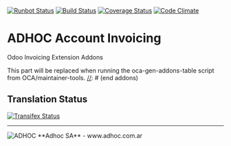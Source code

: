 [![Runbot Status](http://runbot.adhoc.com.ar/runbot/badge/flat/4/8.0.svg)](http://runbot.adhoc.com.ar/runbot/repo/github-com-ingadhoc-account-invoicing-4)
[![Build Status](https://travis-ci.org/ingadhoc/account-invoicing.svg?branch=8.0)](https://travis-ci.org/ingadhoc/account-invoicing)
[![Coverage Status](https://coveralls.io/repos/ingadhoc/account-invoicing/badge.png?branch=8.0)](https://coveralls.io/r/ingadhoc/account-invoicing?branch=8.0)
[![Code Climate](https://codeclimate.com/github/ingadhoc/account-invoicing/badges/gpa.svg)](https://codeclimate.com/github/ingadhoc/account-invoicing)

# ADHOC Account Invoicing

Odoo Invoicing Extension Addons

[//]: # (addons)
This part will be replaced when running the oca-gen-addons-table script from OCA/maintainer-tools.
[//]: # (end addons)

Translation Status
------------------
[![Transifex Status](https://www.transifex.com/projects/p/ingadhoc-account-invoicing-8-0/chart/image_png)](https://www.transifex.com/projects/p/ingadhoc-account-invoicing-8-0)

----

<img alt="ADHOC" src="http://fotos.subefotos.com/83fed853c1e15a8023b86b2b22d6145bo.png" />
**Adhoc SA** - www.adhoc.com.ar
